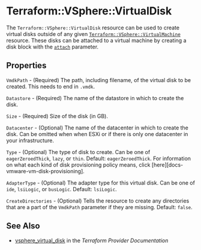 # Terraform::VSphere::VirtualDisk

The `Terraform::VSphere::VirtualDisk` resource can be used to create virtual disks outside
of any given [`Terraform::VSphere::VirtualMachine`][docs-vsphere-virtual-machine]
resource. These disks can be attached to a virtual machine by creating a disk
block with the [`attach`][docs-vsphere-virtual-machine-disk-attach] parameter.

[docs-vsphere-virtual-machine]: /docs/providers/vsphere/r/virtual_machine.html
[docs-vsphere-virtual-machine-disk-attach]: /docs/providers/vsphere/r/virtual_machine.html#attach

## Properties

`VmdkPath` - (Required) The path, including filename, of the virtual disk to
be created.  This needs to end in `.vmdk`.

`Datastore` - (Required) The name of the datastore in which to create the
disk.

`Size` - (Required) Size of the disk (in GB).

`Datacenter` - (Optional) The name of the datacenter in which to create the
disk. Can be omitted when when ESXi or if there is only one datacenter in
your infrastructure.

`Type` - (Optional) The type of disk to create. Can be one of
`eagerZeroedThick`, `lazy`, or `thin`. Default: `eagerZeroedThick`. For
information on what each kind of disk provisioning policy means, click
[here][docs-vmware-vm-disk-provisioning].

`AdapterType` - (Optional) The adapter type for this virtual disk. Can be
one of `ide`, `lsiLogic`, or `busLogic`.  Default: `lsiLogic`.

`CreateDirectories` - (Optional) Tells the resource to create any
directories that are a part of the `VmdkPath` parameter if they are missing.
Default: `false`.


## See Also

* [vsphere_virtual_disk](https://www.terraform.io/docs/providers/vsphere/r/virtual_disk.html) in the _Terraform Provider Documentation_